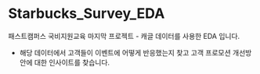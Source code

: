 # Starbucks_Survey_EDA
패스트캠퍼스 국비지원교육 마지막 프로젝트 - 캐글 데이터를 사용한 EDA 입니다.
- 해당 데이터에서 고객들이 이벤트에 어떻게 반응했는지 찾고 고객 프로모션 개선방안에 대한 인사이트를 찾습니다.
